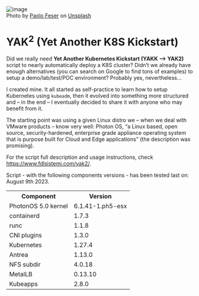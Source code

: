 ![image](https://github.com/fdlsistemi/yakk/assets/5124379/deecca3a-1164-41d4-b719-b9faad999cd0)
<br />Photo by <a href="https://unsplash.com/@paoloficasso?utm_source=unsplash&utm_medium=referral&utm_content=creditCopyText">Paolo Feser</a> on <a href="https://unsplash.com/photos/sI2pmha9vRI?utm_source=unsplash&utm_medium=referral&utm_content=creditCopyText">Unsplash</a>

<h1>YAK<sup>2</sup> (Yet Another K8S Kickstart)</h1>

Did we really need <b>Yet Another Kubernetes Kickstart (YAKK –> YAK2)</b> script to nearly automatically deploy a K8S cluster? Didn’t we already have enough alternatives (you can search on Google to find tons of examples) to setup a demo/lab/test/POC environment? Probably yes, nevertheless…

I created mine. It all started as self-practice to learn how to setup Kubernetes using <code>kubeadm</code>, then it evolved into something more structured and – in the end – I eventually decided to share it with anyone who may benefit from it.

The starting point was using a given Linux distro we – when we deal with VMware products – know very well: Photon OS, “a Linux based, open source, security-hardened, enterprise grade appliance operating system that is purpose built for Cloud and Edge applications” (the description was promising).

For the script full description and usage instructions, check <a href="https://www.fdlsistemi.com/yak2/" target="_blank" rel="noopener noreferrer">https://www.fdlsistemi.com/yak2/</a>.

Script - with the following components versions - has been tested last on: August 9th 2023.
<table>
  <tr><th>Component</th><th>Version</th></tr>
  <tr><td>PhotonOS 5.0 kernel</td><td>6.1.41-1.ph5-esx</td></tr>
  <tr><td>containerd</td><td>1.7.3</td></tr>
  <tr><td>runc</td><td>1.1.8</td></tr>
  <tr><td>CNI plugins</td><td>1.3.0</td></tr>
  <tr><td>Kubernetes</td><td>1.27.4</td></tr>
  <tr><td>Antrea</td><td>1.13.0</td></tr>
  <tr><td>NFS subdir</td><td>4.0.18</td></tr>
  <tr><td>MetalLB</td><td>0.13.10</td></tr>
  <tr><td>Kubeapps</td><td>2.8.0</td></tr>
</table>
